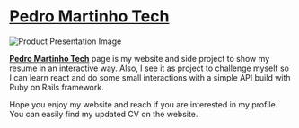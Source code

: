 # [Pedro Martinho Tech](https://pedromartinho.tech)

![Product Presentation Image](https://teste-martinho-page.s3-eu-west-1.amazonaws.com/share/sample.png)

**[Pedro Martinho Tech](https://pedromartinho.tech)** page is my website and side project to show my resume in an interactive way. Also, I see it as project to challenge myself so I can learn react and do some small interactions with a simple API build with Ruby on Rails framework.

Hope you enjoy my website and reach if you are interested in my profile. You can easily find my updated CV on the website.
